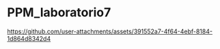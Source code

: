 ﻿# PPM_laboratorio7



https://github.com/user-attachments/assets/391552a7-4f64-4ebf-8184-1d864d8342d4

